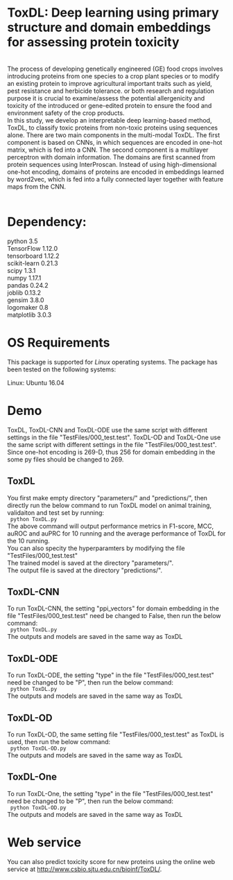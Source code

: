 # ToxDL: Deep learning using primary structure and domain embeddings for assessing protein toxicity
<br>
The process of developing genetically engineered (GE) food crops involves introducing proteins from one species to a crop plant species or to modify an existing protein to improve agricultural important traits such as yield, pest resistance and herbicide tolerance. or both research and regulation purpose it is crucial to examine/assess the potential allergenicity and toxicity of the introduced or gene-edited protein to ensure the food and environment safety of the crop products.<br>
In this study, we develop an interpretable deep learning-based method, ToxDL, to classify toxic proteins from non-toxic proteins using sequences alone. There are two main components in the multi-modal ToxDL. The first component is based on CNNs, in which sequences are encoded in one-hot matrix, which is fed into a CNN. The second component is a multilayer perceptron with domain information. The domains are first scanned from protein sequences using InterProscan. Instead of using high-dimensional one-hot encoding, domains of proteins are encoded in embeddings learned by word2vec, which is fed into a fully connected layer together with feature maps from the CNN.
<br>
<br>

# Dependency:
python              3.5 <br>
TensorFlow          1.12.0 <br>
tensorboard         1.12.2 <br>
scikit-learn         0.21.3 <br>
scipy               1.3.1 <br>
numpy               1.17.1 <br>
pandas              0.24.2 <br>
joblib              0.13.2 <br>
gensim              3.8.0 <br>
logomaker           0.8 <br>
matplotlib          3.0.3 <br>


# OS Requirements

This package is supported for *Linux* operating systems. The package has been tested on the following systems:

Linux: Ubuntu 16.04  

# Demo
ToxDL, ToxDL-CNN and ToxDL-ODE use the same script with different settings in the file "TestFiles/000_test.test". ToxDL-OD and ToxDL-One use the same script with different settings in the file "TestFiles/000_test.test". Since one-hot encoding is 269-D, thus 256 for domain embedding in the some py files should be changed to 269.
## ToxDL
You first make empty directory "parameters/" and "predictions/", then directly  run the below command to run ToxDL model on animal training, validaiton and test set by running: <br>
``` python ToxDL.py``` 
<br>
The above command will output performance metrics in F1-score, MCC, auROC and auPRC for 10 running and the average performance of ToxDL for the 10 running. <br>
You can also specity the hyperparamters by modifying the file "TestFiles/000_test.test"<br>
The trained model is saved at the directory "parameters/". <br>
The output file is saved at the directory "predictions/". <br>

## ToxDL-CNN
To run ToxDL-CNN, the setting "ppi_vectors" for domain embedding in the file "TestFiles/000_test.test" need be changed to False, then run the below command: <br>
``` python ToxDL.py``` 
<br>
The outputs and models are saved in the same way as ToxDL

## ToxDL-ODE
To run ToxDL-ODE, the setting "type" in the file "TestFiles/000_test.test" need be changed to be "P", then run the below command: <br>
``` python ToxDL.py``` 
<br>
The outputs and models are saved in the same way as ToxDL

## ToxDL-OD
To run ToxDL-OD, the same setting file "TestFiles/000_test.test" as ToxDL is used, then run the below command: <br>
``` python ToxDL-OD.py``` 
<br>
The outputs and models are saved in the same way as ToxDL

## ToxDL-One
To run ToxDL-One, the setting "type" in the file "TestFiles/000_test.test" need be changed to be "P", then run the below command: <br>
``` python ToxDL-OD.py``` 
<br>
The outputs and models are saved in the same way as ToxDL



# Web service
You can also predict toxicity score for new proteins using the online web service at http://www.csbio.sjtu.edu.cn/bioinf/ToxDL/. <br>
